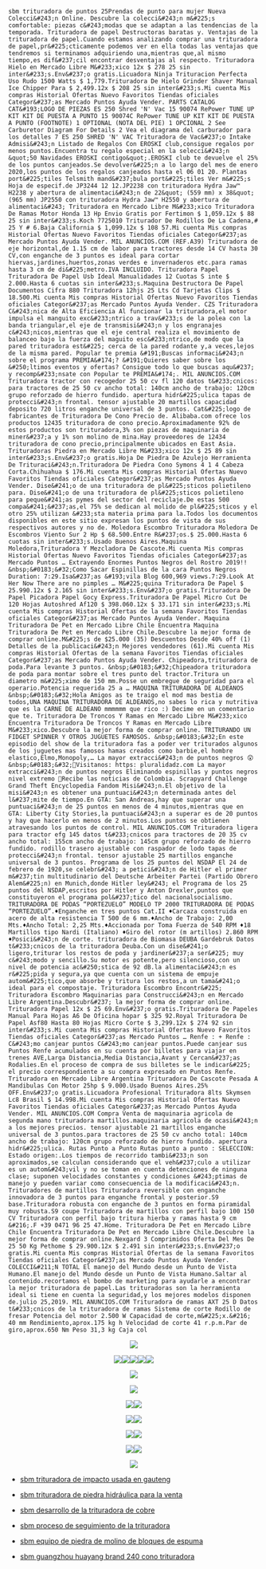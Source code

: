 
```
sbm trituradora de puntos 25Prendas de punto para mujer Nueva Colecci&#243;n Online. Descubre la colecci&#243;n m&#225;s comfortable: piezas c&#243;modas que se adaptan a las tendencias de la temporada. Trituradora de papel Destructoras baratas y. Ventajas de la trituradora de papel.Cuando estamos analizando comprar una trituradora de papel,pr&#225;cticamente podemos ver en ella todas las ventajas que tendremos si terminamos adquiriendo una,mientras que,al mismo tiempo,es dif&#237;cil encontrar desventajas al respecto. Trituradora Hielo en Mercado Libre M&#233;xico 12x $ 278 25 sin inter&#233;s.Env&#237;o gratis.Licuadora Ninja Trituracion Perfecta Uso Rudo 1500 Watts $ 1,779.Trituradora De Hielo Grinder Shaver Manual Ice Chipper Para $ 2,499.12x $ 208 25 sin inter&#233;s.Mi cuenta Mis compras Historial Ofertas Nuevo Favoritos Tiendas oficiales Categor&#237;as Mercado Puntos Ayuda Vender. PARTS CATALOG CAT&#193;LOGO DE PIEZAS ES 250 Shred 'N' Vac 15 90074 RePower TUNE UP KIT KIT DE PUESTA A PUNTO 15 90074C RePower TUNE UP KIT KIT DE PUESTA A PUNTO (FOOTNOTE) 1 OPTIONAL (NOTA DEL PIE) 1 OPCIONAL 2 See Carburetor Diagram For Details 2 Vea el diagrama del carburador para los detalles 7 ES 250 SHRED 'N' VAC Trituradora de Vac&#237;o Intake Admisi&#243;n Listado de Regalos Con EROSKI club,consigue regalos por menos puntos.Encuentra tu regalo especial en la selecci&#243;n &quot;50 Navidades EROSKI contigo&quot;.EROSKI club te devuelve el 25% de los puntos canjeados.Se devolver&#225;n a lo largo del mes de enero 2020,los puntos de los regalos canjeados hasta el 06 01 20. Plantas port&#225;tiles Telsmith mand&#237;bula port&#225;tiles Ver m&#225;s Hoja de especif.de JP3244 12 12.JP2238 con trituradora Hydra Jaw™ H2238 y abertura de alimentaci&#243;n de 22&quot; (559 mm) x 38&quot; (965 mm) JP2550 con trituradora Hydra Jaw™ H2550 y abertura de alimentaci&#243; Trituradora en Mercado Libre M&#233;xico Trituradora De Ramas Motor Honda 13 Hp Envio Gratis por Fertimon $ 1,059.12x $ 88 25 sin inter&#233;s.Koch 7725010 Triturador De Rodillos De La Cadena,# 25 Y # 6.Baja California $ 1,099.12x $ 108 57.Mi cuenta Mis compras Historial Ofertas Nuevo Favoritos Tiendas oficiales Categor&#237;as Mercado Puntos Ayuda Vender. MIL ANUNCIOS.COM (REF.A39) Trituradora de eje horizontal,de 1.15 cm de labor para tractores desde 14 CV hasta 30 CV,con enganche de 3 puntos es ideal para cortar hiervas,jardines,huertos,zonas verdes e invernaderos etc.para ramas hasta 3 cm de di&#225;metro.IVA INCLUIDO. Trituradora Papel Trituradora De Papel Usb Ideal Manualidades 12 Cuotas S inte $ 2.000.Hasta 6 cuotas sin inter&#233;s.Maquina Destructora De Papel Documentos Cifra 880 Trituradora 12hjs 25 Lts Cd Tarjetas Clips $ 18.500.Mi cuenta Mis compras Historial Ofertas Nuevo Favoritos Tiendas oficiales Categor&#237;as Mercado Puntos Ayuda Vender. CZS Trituradora C&#243;nica de Alta Eficiencia Al funcionar la trituradora,el motor impulsa el manguito exc&#233;ntrico a trav&#233;s de la polea con la banda triangular,el eje de transmisi&#243;n y los engranajes c&#243;nicos,mientras que el eje central realiza el movimiento de balanceo bajo la fuerza del maguito esc&#233;ntrico,de modo que la pared trituradora est&#225; cerca de la pared rodante y,a veces,lejos de la misma pared. Popular te premia &#191;Buscas informaci&#243;n sobre el programa PREMIA&#174;? &#191;Quieres saber sobre los &#250;ltimos eventos y ofertas? Consigue todo lo que buscas aqu&#237; y recomp&#233;nsate con Popular te PREMIA&#174;. MIL ANUNCIOS.COM Trituradora tractor con recogedor 25 50 cv fl 120 datos t&#233;cnicos: para tractores de 25 50 cv ancho total: 140cm ancho de trabajo: 120cm grupo reforzado de hierro fundido. apertura hidr&#225;ulica tapas de protecci&#243;n frontal. tensor ajustable 20 martillos capacidad deposito 720 litros enganche universal de 3 puntos. Cat&#225;logo de fabricantes de Trituradora De Cono Precio de. Alibaba.com ofrece los productos 12435 trituradora de cono precio.Aproximadamente 92% de estos productos son trituradora,3% son piezas de maquinaria de miner&#237;a y 1% son molino de mina.Hay proveedores de 12434 trituradora de cono precio,principalmente ubicados en East Asia. Trituradoras Piedra en Mercado Libre M&#233;xico 12x $ 25 89 sin inter&#233;s.Env&#237;o gratis.Hoja De Piedra De Azulejo Herramienta De Trituraci&#243;n.Trituradora De Piedra Cono Symons 4 1 4 Cabeza Corta.Chihuahua $ 176.Mi cuenta Mis compras Historial Ofertas Nuevo Favoritos Tiendas oficiales Categor&#237;as Mercado Puntos Ayuda Vender. Dise&#241;o de una trituradora de pl&#225;sticos polietileno para. Dise&#241;o de una trituradora de pl&#225;sticos polietileno para peque&#241;as pymes del sector del reciclaje.De estas 500 compa&#241;&#237;as,el 75% se dedican al molido de pl&#225;sticos y el otro 25% utilizan &#233;sta materia prima para la.Todos los documentos disponibles en este sitio expresan los puntos de vista de sus respectivos autores y no de. Moledora Escombro Trituradora Moledora De Escombros Viento Sur 2 Hp $ 68.500.Entre R&#237;os.$ 25.000.Hasta 6 cuotas sin inter&#233;s.Usado Buenos Aires.Maquina Moledora,Trituradora Y Mezcladora De Cascote.Mi cuenta Mis compras Historial Ofertas Nuevo Favoritos Tiendas oficiales Categor&#237;as Mercado Puntos … Extrayendo Enormes Puntos Negros del Rostro 2019!! &nbsp;&#0183;&#32;Como Sacar Espinillas de la cara Puntos Negros Duration: 7:29.Isa&#237;as &#193;vila Blog 600,969 views.7:29.Look At Her Now There are no pimples … M&#225;quina Trituradora De Papel $ 25.990.12x $ 2.165 sin inter&#233;s.Env&#237;o gratis.Trituradora De Papel Picadora Papel Gocy Express.Trituradora De Papel Micro Cut De 120 Hojas Autoshred Af120 $ 398.060.12x $ 33.171 sin inter&#233;s.Mi cuenta Mis compras Historial Ofertas de la semana Favoritos Tiendas oficiales Categor&#237;as Mercado Puntos Ayuda Vender. Maquina Trituradora De Pet en Mercado Libre Chile Encuentra Maquina Trituradora De Pet en Mercado Libre Chile.Descubre la mejor forma de comprar online.M&#225;s de $25.000 (35) Descuentos Desde 40% off (1) Detalles de la publicaci&#243;n Mejores vendedores (61).Mi cuenta Mis compras Historial Ofertas de la semana Favoritos Tiendas oficiales Categor&#237;as Mercado Puntos Ayuda Vender. Chipeadora,trituradora de poda.Para levante 3 puntos. &nbsp;&#0183;&#32;Chipeadora trituradora de poda para montar sobre el tres punto del tractor.Tritura un diametro m&#225;ximo de 150 mm.Posse un embregue de seguridad para el operario.Potencia requerida 25 a … MAQUINA TRITURADORA DE ALDEANOS &nbsp;&#0183;&#32;Hola Amigos as te traigo el mod mas bestia de todos,UNA MAQUINA TRITURADORA DE ALDEANOS,no sabes lo rica y nutritiva que es la CARNE DE ALDEANO mmmmmm que rico :) Decime en un comentario que te. Trituradora De Troncos Y Ramas en Mercado Libre M&#233;xico Encuentra Trituradora De Troncos Y Ramas en Mercado Libre M&#233;xico.Descubre la mejor forma de comprar online. TRITURANDO UN FIDGET SPINNER Y OTROS JUGUETES FAMOSOS. &nbsp;&#0183;&#32;En este episodio del show de la trituradora fas a poder ver triturados algunos de los juguetes mas famosos hamas creados como barbie,el hombre elastico,Elmo,Monopoly,… La mayor extracci&#243;n de puntos negros 😲 &nbsp;&#0183;&#32;🎁Visitanos: https: pluralidadz.com La mayor extracci&#243;n de puntos negros Eliminando espinillas y puntos negros nivel extremo 🎁Recibe las noticias de Colombia. Scrapyard Challenge Grand Theft Encyclopedia Fandom Misi&#243;n.El objetivo de la misi&#243;n es obtener una puntuaci&#243;n determinada antes del l&#237;mite de tiempo.En GTA: San Andreas,hay que superar una puntuaci&#243;n de 25 puntos en menos de 4 minutos,mientras que en GTA: Liberty City Stories,la puntuaci&#243;n a superar es de 20 puntos y hay que hacerlo en menos de 2 minutos.Los puntos se obtienen atravesando los puntos de control. MIL ANUNCIOS.COM Trituradora ligera para tractor efg 145 datos t&#233;cnicos para tractores de 20 35 cv ancho total: 155cm ancho de trabajo: 145cm grupo reforzado de hierro fundido. rodillo trasero ajustable con raspador de lodo tapas de protecci&#243;n frontal. tensor ajustable 25 martillos enganche universal de 3 puntos. Programa de los 25 puntos del NSDAP El 24 de febrero de 1920,se celebr&#243; a petici&#243;n de Hitler el primer m&#237;tin multitudinario del Deutsche Arbeiter Partei (Partido Obrero Alem&#225;n) en Munich,donde Hitler ley&#243; el Programa de los 25 puntos del NSDAP,escritos por Hitler y Anton Drexler,puntos que constituyeron el programa pol&#237;tico del nacionalsocialismo. TRITURADORA DE PODAS “PORTEZUELO” MODELO TP 2000 TRITURADORA DE PODAS “PORTEZUELO”.♦Enganche en tres puntos Cat.II ♦Carcaza construida en acero de alta resistencia T 500 de 6 mm.♦Ancho de Trabajo: 2,00 Mts.♦Ancho Total: 2,25 Mts.♦Accionada por Toma Fuerza de 540 RPM ♦18 Martillos tipo Nardi (Italiano) ♦Giro del rotor (m artillos) 2.860 RPM ♦Posici&#243;n de corte. trituradora de Biomasa DEUBA Gardebruk Datos t&#233;cnicos de la trituradora Deuba.Con un dise&#241;o ligero,triturar los restos de poda y jardiner&#237;a ser&#225; muy c&#243;modo y sencillo.Su motor es potente,pero silencioso,con un nivel de potencia ac&#250;stica de 92 dB.la alimentaci&#243;n es r&#225;pida y segura,ya que cuenta con un sistema de empuje autom&#225;tico,que absorbe y tritura los restos,a un tama&#241;o ideal para el compostaje. Trituradora Escombro Encontr&#225; Trituradora Escombro Maquinarias para Construcci&#243;n en Mercado Libre Argentina.Descubr&#237; la mejor forma de comprar online. Trituradora Papel 12x $ 25 69.Env&#237;o gratis.Trituradora De Papeles Manual Para Hojas A6 De Oficina hopar $ 325 92.Royal Trituradora De Papel Asf80 Hasta 80 Hojas Micro Corte $ 3,299.12x $ 274 92 sin inter&#233;s.Mi cuenta Mis compras Historial Ofertas Nuevo Favoritos Tiendas oficiales Categor&#237;as Mercado Puntos … Renfe : + Renfe : C&#243;mo canjear puntos C&#243;mo canjear puntos.Puede canjear sus Puntos Renfe acumulados en su cuenta por billetes para viajar en trenes AVE,Larga Distancia,Media Distancia,Avant y Cercan&#237;as Rodalies.En el proceso de compra de sus billetes se le indicar&#225; el precio correspondiente a su compra expresado en Puntos Renfe. Trituradora en Mercado Libre Argentina Trituradora De Cascote Pesada A Mandibulas Con Motor 25hp $ 9.000.Usado Buenos Aires.25% OFF.Env&#237;o gratis.Licuadora Profesional Trituradora 8lts Skymsen Lc8 Brasil $ 14.998.Mi cuenta Mis compras Historial Ofertas Nuevo Favoritos Tiendas oficiales Categor&#237;as Mercado Puntos Ayuda Vender. MIL ANUNCIOS.COM Compra Venta de maquinaria agricola de segunda mano trituradora martillos.maquinaria agricola de ocasi&#243;n a los mejores precios. tensor ajustable 21 martillos enganche universal de 3 puntos.para tractores de 25 50 cv ancho total: 140cm ancho de trabajo: 120cm grupo reforzado de hierro fundido. apertura hidr&#225;ulica. Rutas Punto a Punto Rutas punto a punto : SELECCION: Estado origen:.Los tiempos de recorrido tambi&#233;n son aproximados,se calculan considerando que el veh&#237;culo a utilizar es un autom&#243;vil y no se toman en cuenta detenciones de ninguna clase; suponen velocidades constantes y condiciones &#243;ptimas de manejo y pueden variar como consecuencia de la modificaci&#243;n. Trituradores de martillos Trituradora reversible con enganche innovadora de 3 puntos para enganche frontal y posterior.S9 base.Trituradora robusta con enganche de 3 puntos en forma piramidal muy robusta.S9 coupe Trituradora de martillos con perfil bajo 100 150 CV Trituradora con perfil bajo tritura hierba y ramas hasta 9 cm &#216;.F +39 0471 96 25 47.Home. Trituradora De Pet en Mercado Libre Chile Encuentra Trituradora De Pet en Mercado Libre Chile.Descubre la mejor forma de comprar online.Nexgard 3 Comprimidos Oferta Del Mes De 25 50 Kg Pethome $ 29.900.12x $ 2.491 sin inter&#233;s.Env&#237;o gratis.Mi cuenta Mis compras Historial Ofertas de la semana Favoritos Tiendas oficiales Categor&#237;as Mercado Puntos Ayuda Vender. COLECCI&#211;N TOTAL El manejo del Mundo desde un Punto de Vista Humano.El manejo del Mundo desde un Punto de Vista Humano.Saltar al contenido.recortamos el bombo de marketing para ayudarle a encontrar la mejor trituradora de papel.Las trituradoras son la herramienta ideal si tiene en cuenta la seguridad,y los mejores modelos disponen de.julio 25,2019. MIL ANUNCIOS.COM Trituradora de ramas AXT 25 D Datos t&#233;cnicos de la trituradora de ramas Sistema de corte Rodillo de fresar Potencia del motor 2.500 W Capacidad de corte,m&#225;x.&#216; 40 mm Rendimiento,aprox.175 kg h Velocidad de corte 41 r.p.m.Par de giro,aprox.650 Nm Peso 31,3 kg Caja col 
```

<div align="center">

<a href="https://es-crusher.shibang-china.com/github&k=sbm+trituradora+de+puntos+25"><img src="https://static.shibang-china.com/es/crusher/logo.jpg"></a>

<a href="https://es-crusher.shibang-china.com/github&k=sbm+trituradora+de+puntos+25"><img src="https://static.shibang-china.com/es/crusher/index.jpg"></a><a href="https://es-crusher.shibang-china.com/material.htmlgithub&k=sbm+trituradora+de+puntos+25"><img src="https://static.shibang-china.com/es/crusher/material.jpg"></a><a href="https://es-crusher.shibang-china.com/application.htmlgithub&k=sbm+trituradora+de+puntos+25"><img src="https://static.shibang-china.com/es/crusher/application.jpg"></a><a href="https://es-crusher.shibang-china.com/aboutus.htmlgithub&k=sbm+trituradora+de+puntos+25"><img src="https://static.shibang-china.com/es/crusher/aboutus.jpg"></a><a href="https://es-crusher.shibang-china.com/contact.htmlgithub&k=sbm+trituradora+de+puntos+25"><img src="https://static.shibang-china.com/es/crusher/contact.jpg"></a>

<a href="https://es-crusher.shibang-china.com/github&k=sbm+trituradora+de+puntos+25"><img src="https://static.shibang-china.com/es/crusher/banner.jpg"></a>

<a href="https://swt.shibang-china.com/github&k=sbm+trituradora+de+puntos+25"><img src="https://static.shibang-china.com/es/crusher/text.jpg"></a>

<a href="https://swt.shibang-china.com/github&k=sbm+trituradora+de+puntos+25"><img src="https://static.shibang-china.com/es/crusher/chat.jpg"></a><a href="https://es-crusher.shibang-china.com/contact.htmlgithub&k=sbm+trituradora+de+puntos+25"><img src="https://static.shibang-china.com/es/crusher/message.jpg"></a>

<a href="https://es-crusher.shibang-china.com/products/pe.htmlgithub&k=sbm+trituradora+de+puntos+25"><img src="https://static.shibang-china.com/es/crusher/pe.jpg"></a><a href="https://es-crusher.shibang-china.com/products/pf.htmlgithub&k=sbm+trituradora+de+puntos+25"><img src="https://static.shibang-china.com/es/crusher/pf.jpg"></a>

<a href="https://es-crusher.shibang-china.com/products/hpt.htmlgithub&k=sbm+trituradora+de+puntos+25"><img src="https://static.shibang-china.com/es/crusher/hpt.jpg"></a><a href="https://es-crusher.shibang-china.com/products/vsi.htmlgithub&k=sbm+trituradora+de+puntos+25"><img src="https://static.shibang-china.com/es/crusher/vsi.jpg"></a>

<a href="https://es-crusher.shibang-china.com/products/klv.htmlgithub&k=sbm+trituradora+de+puntos+25"><img src="https://static.shibang-china.com/es/crusher/klv.jpg"></a><a href="https://es-crusher.shibang-china.com/products/portable.htmlgithub&k=sbm+trituradora+de+puntos+25"><img src="https://static.shibang-china.com/es/crusher/portable.jpg"></a>

<a href="https://swt.shibang-china.com/github&k=sbm+trituradora+de+puntos+25"><img src="https://static.shibang-china.com/es/crusher/case.jpg"></a>

</div>


* [sbm trituradora de impacto usada en gauteng](sbm%20trituradora%20de%20impacto%20usada%20en%20gauteng.md)

* [sbm trituradora de piedra hidráulica para la venta](sbm%20trituradora%20de%20piedra%20hidr%C3%A1ulica%20para%20la%20venta.md)

* [sbm desarrollo de la trituradora de cobre](sbm%20desarrollo%20de%20la%20trituradora%20de%20cobre.md)

* [sbm proceso de seguimiento de la trituradora](sbm%20proceso%20de%20seguimiento%20de%20la%20trituradora.md)

* [sbm equipo de piedra de molino de bloques de espuma](sbm%20equipo%20de%20piedra%20de%20molino%20de%20bloques%20de%20espuma.md)

* [sbm guangzhou huayang brand 240 cono trituradora](sbm%20guangzhou%20huayang%20brand%20240%20cono%20trituradora.md)